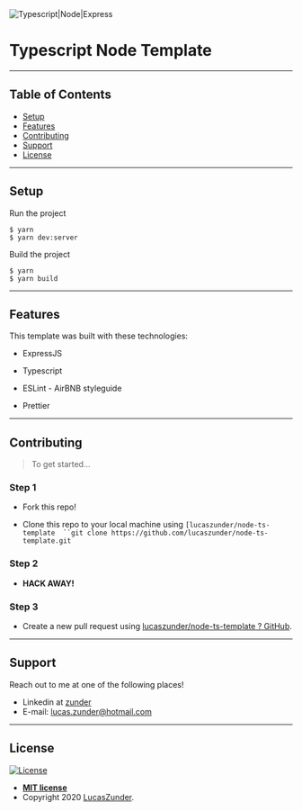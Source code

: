<img src="https://miro.medium.com/max/1756/1*fzcYZIhdZjuQaT8gTk1YAQ.png" title="" alt="Typescript|Node|Express" data-align="center">

# Typescript Node Template

---

## Table of Contents

>

- [Setup](#setup)
- [Features](#features)
- [Contributing](#contributing)
- [Support](#support)
- [License](#license)

---

## Setup

Run the project

```shell
$ yarn
$ yarn dev:server
```

Build the project

```shell
$ yarn
$ yarn build
```

---

## Features

This template was built with these technologies:

- ExpressJS

- Typescript

- ESLint - AirBNB styleguide

- Prettier

---

## Contributing

> To get started...

### Step 1

- Fork this repo!

- Clone this repo to your local machine using `[lucaszunder/node-ts-template  ``git clone https://github.com/lucaszunder/node-ts-template.git`

### Step 2

- **HACK AWAY!**

### Step 3

- Create a new pull request using [lucaszunder/node-ts-template ? GitHub](https://github.com/lucaszunder/node-ts-template/compare).

---

## Support

Reach out to me at one of the following places!

- Linkedin at [zunder](https://www.linkedin.com/in/zunder/)
- E-mail: lucas.zunder@hotmail.com

---

## License

[![License](http://img.shields.io/:license-mit-blue.svg?style=flat-square)](http://badges.mit-license.org)

- **[MIT license](http://opensource.org/licenses/mit-license.php)**
- Copyright 2020 <a href="http://github.com/lucaszunder" target="_blank">LucasZunder</a>.

